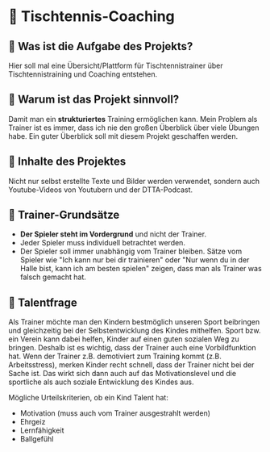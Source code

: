 # 🏓 Tischtennis-Coaching

## 📝 Was ist die Aufgabe des Projekts?

Hier soll mal eine Übersicht/Plattform für Tischtennistrainer über Tischtennistraining und Coaching entstehen.

## 🧠 Warum ist das Projekt sinnvoll?

Damit man ein **strukturiertes** Training ermöglichen kann. Mein Problem als Trainer ist es immer, dass ich nie den großen Überblick über viele Übungen habe. Ein guter Überblick soll mit diesem Projekt geschaffen werden.

## 📖 Inhalte des Projektes

Nicht nur selbst erstellte Texte und Bilder werden verwendet, sondern auch Youtube-Videos von Youtubern und der DTTA-Podcast.

## 📌 Trainer-Grundsätze

- **Der Spieler steht im Vordergrund** und nicht der Trainer.
- Jeder Spieler muss individuell betrachtet werden.
- Der Spieler soll immer unabhängig vom Trainer bleiben. Sätze vom Spieler wie "Ich kann nur bei dir trainieren" oder "Nur wenn du in der Halle bist, kann ich am besten spielen" zeigen, dass man als Trainer was falsch gemacht hat.

## 🌟 Talentfrage

Als Trainer möchte man den Kindern bestmöglich unseren Sport beibringen und gleichzeitig bei der Selbstentwicklung des Kindes mithelfen. Sport bzw. ein Verein kann dabei helfen, Kinder auf einen guten sozialen Weg zu bringen.
Deshalb ist es wichtig, dass der Trainer auch eine Vorbildfunktion hat. 
Wenn der Trainer z.B. demotiviert zum Training kommt (z.B. Arbeitsstress), merken Kinder recht schnell, dass der Trainer nicht bei der Sache ist. Das wirkt sich dann auch auf das Motivationslevel und die sportliche als auch soziale Entwicklung des Kindes aus.

Mögliche Urteilskriterien, ob ein Kind Talent hat:
- Motivation (muss auch vom Trainer ausgestrahlt werden)
- Ehrgeiz
- Lernfähigkeit
- Ballgefühl
